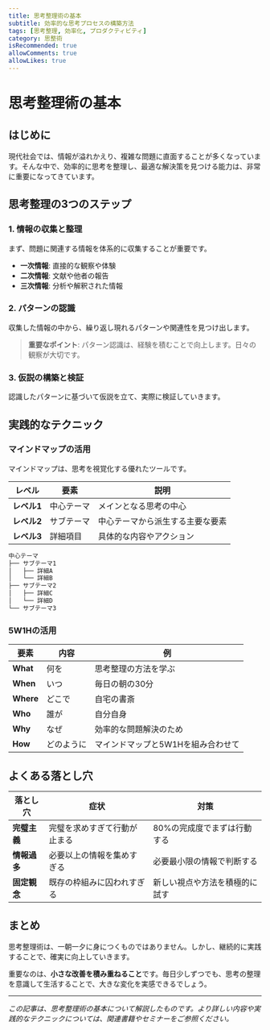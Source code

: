 ```yaml
---
title: 思考整理術の基本
subtitle: 効率的な思考プロセスの構築方法
tags: [思考整理, 効率化, プロダクティビティ]
category: 思整術
isRecommended: true
allowComments: true
allowLikes: true
---
```


# 思考整理術の基本

## はじめに

現代社会では、情報が溢れかえり、複雑な問題に直面することが多くなっています。そんな中で、効率的に思考を整理し、最適な解決策を見つける能力は、非常に重要になってきています。

## 思考整理の3つのステップ

### 1. 情報の収集と整理

まず、問題に関連する情報を体系的に収集することが重要です。

- **一次情報**: 直接的な観察や体験
- **二次情報**: 文献や他者の報告
- **三次情報**: 分析や解釈された情報

### 2. パターンの認識

収集した情報の中から、繰り返し現れるパターンや関連性を見つけ出します。

> **重要なポイント**: パターン認識は、経験を積むことで向上します。日々の観察が大切です。

### 3. 仮説の構築と検証

認識したパターンに基づいて仮説を立て、実際に検証していきます。

## 実践的なテクニック

### マインドマップの活用

マインドマップは、思考を視覚化する優れたツールです。

| レベル | 要素 | 説明 |
|--------|------|------|
| **レベル1** | 中心テーマ | メインとなる思考の中心 |
| **レベル2** | サブテーマ | 中心テーマから派生する主要な要素 |
| **レベル3** | 詳細項目 | 具体的な内容やアクション |

```markdown
中心テーマ
├── サブテーマ1
│   ├── 詳細A
│   └── 詳細B
├── サブテーマ2
│   ├── 詳細C
│   └── 詳細D
└── サブテーマ3
```

### 5W1Hの活用

| 要素 | 内容 | 例 |
|------|------|-----|
| **What** | 何を | 思考整理の方法を学ぶ |
| **When** | いつ | 毎日の朝の30分 |
| **Where** | どこで | 自宅の書斎 |
| **Who** | 誰が | 自分自身 |
| **Why** | なぜ | 効率的な問題解決のため |
| **How** | どのように | マインドマップと5W1Hを組み合わせて |

## よくある落とし穴

| 落とし穴 | 症状 | 対策 |
|----------|------|------|
| **完璧主義** | 完璧を求めすぎて行動が止まる | 80%の完成度でまずは行動する |
| **情報過多** | 必要以上の情報を集めすぎる | 必要最小限の情報で判断する |
| **固定観念** | 既存の枠組みに囚われすぎる | 新しい視点や方法を積極的に試す |

## まとめ

思考整理術は、一朝一夕に身につくものではありません。しかし、継続的に実践することで、確実に向上していきます。

重要なのは、**小さな改善を積み重ねること**です。毎日少しずつでも、思考の整理を意識して生活することで、大きな変化を実感できるでしょう。

---

*この記事は、思考整理術の基本について解説したものです。より詳しい内容や実践的なテクニックについては、関連書籍やセミナーをご参照ください。*
